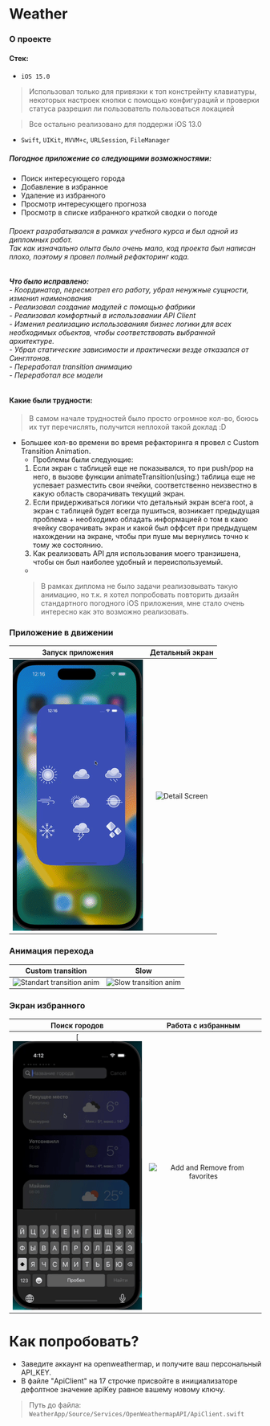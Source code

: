 # Weather

### **О проекте**
#### Стек: 
- `iOS 15.0`
> Использовал только для привязки к топ констрейнту клавиатуры, некоторых настроек кнопки с помощью конфигураций и проверки статуса разрешил ли пользователь пользоваться локацией

> Все остально реализовано для поддержи iOS 13.0

- `Swift`, `UIKit`, `MVVM+c`, `URLSession`, `FileManager`
##### Погодное приложение со следующими возможностями:
- Поиск интересующего города
- Добавление в избранное
- Удаление из избранного
- Просмотр интересующего прогноза
- Просмотр в списке избранного краткой сводки о погоде

###### Проект разрабатывался в рамках учебного курса и был одной из дипломных работ.<br> Так как изначально опыта было очень мало, код проекта был написан плохо, поэтому я провел полный рефакторинг кода. 
###### **Что было исправлено:** <br> - Координатор, пересмотрел его работу, убрал ненужные сущности, изменил наименования <br> - Реализовал создание модулей с помощью фабрики <br> - Реализовал комфортный в использовании API Client <br> - Изменил реализацию использованияя бизнес логики для всех необходимых обьектов, чтобы соответствовать выбранной архитектуре. <br> - Убрал статические зависимости и практически везде отказался от Синглтонов. <br> - Переработал transition анимацию <br> - Переработал все модели

#### Какие были трудности:
> В самом начале трудностей было просто огромное кол-во, боюсь их тут перечислять, получится неплохой такой доклад :D 

- Большее кол-во времени во время рефакторинга я провел с Custom Transition Animation. 
    - Проблемы были следующие:
    1. Если экран с таблицей еще не показывался, то при push/pop на него, в вызове функции animateTransition(using:) таблица еще не успевает разместить свои ячейки, соответственно неизвестно в какую область сворачивать текущий экран.
    2. Если придерживаться логики что детальный экран всега root, а экран с таблицей будет всегда пушиться, возникает предыдущая проблема + необходимо обладать информацией о том в какю ячейку сворачивать экран и какой был оффсет при предыдущем нахождении на экране, чтобы при пуше мы вернулись точно к тому же состоянию.
    3. Как реализовать API для использования моего транзишена, чтобы он был наиболее удобный и переиспользуемый.
    -
    > В рамках диплома не было задачи реализовывать такую анимацию, но т.к. я хотел попробовать повторить дизайн стандартного погодного iOS приложения, мне стало очень интересно как это возможно реализовать.

### Приложение в движении
|Запуск приложения|Детальный экран|
|:-:|:-:|
|![Launch App][launchApp]|![Detail Screen][detail]

### Анимация перехода
|Custom transition|Slow|
|:-:|:-:|
|![Standart transition anim][standartTransition]|![Slow transition anim][slowTransition]|

### Экран избранного
|Поиск городов|Работа с избранным|
|:-:|:-:|
[![search][search]|![Add and Remove from favorites][addRemove]|

# Как попробовать?
- Заведите аккаунт на openweathermap, и получите ваш персональный API_KEY.
- В файле "ApiClient" на 17 строчке присвойте в инициализаторе дефолтное значение apiKey равное вашему новому ключу.
> Путь до файла: `WeatherApp/Source/Services/OpenWeathermapAPI/ApiClient.swift`

[launchApp]: https://github.com/Dmmolod/Weather/blob/master/Gifs/launchApp.gif
[detail]: https://github.com/Dmmolod/Weather/blob/master/Gifs/fullDetailScreen.gif
[standartTransition]: https://github.com/Dmmolod/Weather/blob/master/Gifs/standartTransitionAnimation.gif
[slowTransition]: https://github.com/Dmmolod/Weather/blob/master/Gifs/slowTransitionAnimation.gif
[addRemove]: https://github.com/Dmmolod/Weather/blob/master/Gifs/addAndRemove.gif
[search]: https://github.com/Dmmolod/Weather/blob/master/Gifs/searchAnimation.gif
